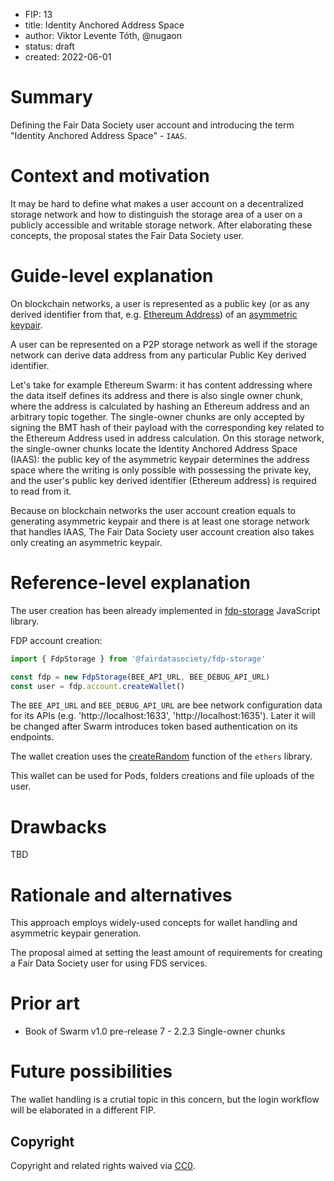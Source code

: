 - FIP: 13
- title: Identity Anchored Address Space
- author: Viktor Levente Tóth, @nugaon
- status: draft
- created: 2022-06-01

# Summary
Defining the Fair Data Society user account and introducing the term "Identity Anchored Address Space" - `IAAS`.

# Context and motivation
It may be hard to define what makes a user account on a decentralized storage network and how to distinguish the storage area of a user on a publicly accessible and writable storage network. After elaborating these concepts, the proposal states the Fair Data Society user.

# Guide-level explanation
On blockchain networks, a user is represented as a public key (or as any derived identifier from that, e.g. [Ethereum Address](https://ethereum.stackexchange.com/questions/3542/how-are-ethereum-addresses-generated)) of an [asymmetric keypair](https://en.wikipedia.org/wiki/Public-key_cryptography).

A user can be represented on a P2P storage network as well if the storage network can derive data address from any particular Public Key derived identifier.

Let's take for example Ethereum Swarm: it has content addressing where the data itself defines its address and there is also single owner chunk, where the address is calculated by hashing an Ethereum address and an arbitrary topic together.
The single-owner chunks are only accepted by signing the BMT hash of their payload with the corresponding key related to the Ethereum Address used in address calculation. 
On this storage network, the single-owner chunks locate the Identity Anchored Address Space (IAAS): the public key of the asymmetric keypair determines the address space where the writing is only possible with possessing the private key, and the user's public key derived identifier (Ethereum address) is required to read from it.

Because on blockchain networks the user account creation equals to generating asymmetric keypair and there is at least one storage network that handles IAAS, The Fair Data Society user account creation also takes only creating an asymmetric keypair.

# Reference-level explanation
The user creation has been already implemented in [fdp-storage](https://github.com/fairDataSociety/fdp-storage) JavaScript library.

FDP account creation:
```js
import { FdpStorage } from '@fairdatasociety/fdp-storage'

const fdp = new FdpStorage(BEE_API_URL, BEE_DEBUG_API_URL)
const user = fdp.account.createWallet()
```

The `BEE_API_URL` and `BEE_DEBUG_API_URL` are bee network configuration data for its APIs (e.g. 'http://localhost:1633', 'http://localhost:1635').
Later it will be changed after Swarm introduces token based authentication on its endpoints.

The wallet creation uses the [createRandom](https://docs.ethers.io/v5/api/signer/#Wallet-createRandom) function of the `ethers` library.

This wallet can be used for Pods, folders creations and file uploads of the user.

# Drawbacks
TBD

# Rationale and alternatives
This approach employs widely-used concepts for wallet handling and asymmetric keypair generation.

The proposal aimed at setting the least amount of requirements for creating a Fair Data Society user for using FDS services.

# Prior art
- Book of Swarm v1.0 pre-release 7 - 2.2.3 Single-owner chunks 

# Future possibilities
The wallet handling is a crutial topic in this concern, but the login workflow will be elaborated in a different FIP.

## Copyright

Copyright and related rights waived via [CC0](https://creativecommons.org/publicdomain/zero/1.0/).
